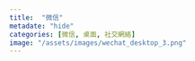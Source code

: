```yaml
---
title:  "微信"
metadate: "hide"
categories: [微信, 桌面, 社交網絡]
image: "/assets/images/wechat_desktop_3.png"
---
```

